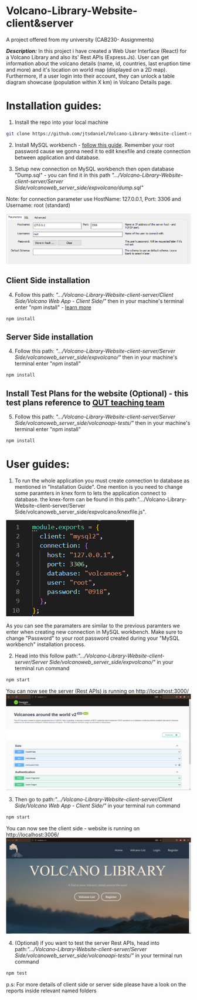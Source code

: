# Volcano-Library-Website-client&server
A project offered from my university (CAB230- Assignments)

***Description:*** In this project i have created a Web User Interface (React) for a Volcano Library and also its' Rest APIs (Express.Js). User can get information about the volcano details (name, id, countries, last eruption time and more) and it's location on world map (displayed on a 2D map). Furthermore, if a user login into their account, they can unlock a table diagram showcase (population within X km) in Volcano Details page.

# Installation guides:

1. Install the repo into your local machine

```bash
git clone https://github.com/jtsdaniel/Volcano-Library-Website-client-server.git
```
2. Install MySQL workbench - [follow this guide](https://www.simplilearn.com/tutorials/mysql-tutorial/mysql-workbench-installation). Remember your root password cause we gonna need it to edit knexfile and create connection between application and database.

3. Setup new connection on MySQL workbench then open database "Dump.sql" - you can find it in this path *".../Volcano-Library-Website-client-server/Server Side/volcanoweb_server_side/expvolcano/dump.sql"*

Note: for connection parameter use HostName: 127.0.0.1, Port: 3306 and Username: root (standard)

![example](https://github.com/jtsdaniel/Volcano-Library-Website-client-server/blob/master/Client%20Side/Volcano%20Web%20App%20-%20Client%20Side/public/img/Capture.PNG?raw=true)

## Client Side installation

4. Follow this path: *".../Volcano-Library-Website-client-server/Client Side/Volcano Web App - Client Side/"* then in your machine's terminal enter "npm install" - [learn more](https://docs.npmjs.com/cli/v6/commands/npm-install)

```bash
npm install
```
## Server Side installation

4. Follow this path: *".../Volcano-Library-Website-client-server/Server Side/volcanoweb_server_side/expvolcano/"* then in your machine's terminal enter "npm install" 

```bash
npm install
```

## Install Test Plans for the website (Optional) - this test plans reference to [QUT teaching team](https://github.com/chadggay/volcanoapi-tests/)

5. Follow this path: *".../Volcano-Library-Website-client-server/Server Side/volcanoweb_server_side/volcanoapi-tests/"* then in your machine's terminal enter "npm install" 

```bash
npm install
```

# User guides:
1. To run the whole application you must create connection to database as mentioned in "Installation Guide". One mention is you need to change some paramters in knex form to lets the application connect to database. the knex-form can be found in this path:".../Volcano-Library-Website-client-server/Server Side/volcanoweb_server_side/expvolcano/knexfile.js".

![knexfile](https://github.com/jtsdaniel/Volcano-Library-Website-client-server/blob/master/Client%20Side/Volcano%20Web%20App%20-%20Client%20Side/public/img/knexfile.PNG?raw=true)

As you can see the paramaters are similar to the previous paramters we enter when creating new connection in MySQL workbench. Make sure to change "Password" to your root password created during your "MySQL workbench" installation process.

2. Head into this follow path:*".../Volcano-Library-Website-client-server/Server Side/volcanoweb_server_side/expvolcano/"* in your terminal run command

```bash
npm start
```
You can now see the server (Rest APIs) is running on http://localhost:3000/ 
![server_demo](https://github.com/jtsdaniel/Volcano-Library-Website-client-server/blob/master/Client%20Side/Volcano%20Web%20App%20-%20Client%20Side/public/img/server_demo.PNG?raw=true)

3. Then go to path:*".../Volcano-Library-Website-client-server/Client Side/Volcano Web App - Client Side/"* in your terminal run command

```bash
npm start
```
You can now see the client side - website is running on http://localhost:3006/ 
![client_demo](https://github.com/jtsdaniel/Volcano-Library-Website-client-server/blob/master/Client%20Side/Volcano%20Web%20App%20-%20Client%20Side/public/img/client_demo.PNG?raw=true)


4. (Optional) if you want to test the server Rest APIs, head into path:*".../Volcano-Library-Website-client-server/Server Side/volcanoweb_server_side/volcanoapi-tests/"* in your terminal run command

```bash
npm test
```
p.s: For more details of client side or server side please have a look on the reports inside relevant named folders
